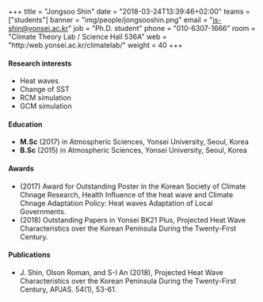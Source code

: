 ﻿+++
title = "Jongsoo Shin"
date = "2018-03-24T13:39:46+02:00"
teams = ["students"]
banner = "img/people/jongsooshin.png"
email = "js-shin@yonsei.ac.kr"
job = "Ph.D. student"
phone = "010-6307-1666"
room = "Climate Theory Lab / Science Hall 536A"
web = "http:/web.yonsei.ac.kr/climatelab/"
weight = 40
+++

#### Research interests
+ Heat waves
+ Change of SST
+ RCM simulation
+ GCM simulation

#### Education
 + **M.Sc** (2017) in Atmospheric Sciences, Yonsei University, Seoul, Korea
 + **B.Sc** (2015) in Atmospheric Sciences, Yonsei University, Seoul, Korea

#### Awards
 + (2017) Award for Outstanding Poster in the Korean Society of Climate Chnage Research, Health Influence of the heat wave and Climate Chnage Adaptation Policy: Heat waves Adaptation of Local Governments.
 + (2018) Outstanding Papers in Yonsei BK21 Plus, Projected Heat Wave Characteristics over the Korean Peninsula During the Twenty-First Century.


#### Publications
+ J. Shin, Olson Roman, and S-I An (2018), Projected Heat Wave Characteristics over the Korean Peninsula During the Twenty-First Century, APJAS. 54(1), 53-61.
